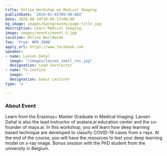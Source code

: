```yaml
---
title: Online Workshop on Medical Imaging
publishDate: '2019-01-01T00:00:00Z'
date: 2020-06-14T10:45:17+00:00
bg_image: images/backgrounds/page-title.jpg
description: Learn Medical Imaging.
image: images/events/event-3.jpg
location: Online Worldwide
fee: 'From: NPR 3000'
apply_url: https://www.facebook.com
speaker:
- name: Lavsen Dahal
  image: "/images/lavsen_small_res.jpg"
  designation: Lead Instructor
- name: To Confirm
  image: ''
  designation: Guest Lecturer
type: 'o '

---
```

### About Event

Learn from the Erasmus+ Master Graduate in Medical Imaging. Lavsen Dahal is also the lead instructor of avatara.ai education center and the co-founder of maya.ai. In this workshop, you will learn how deep learning based technique are developed to classify COVID-19 cases from x-rays. At the end of the course, you will have the resources to test your deep learning model on x-ray image. Bonus session with the PhD student from the university in Belgium.